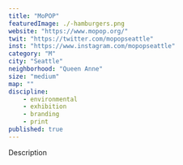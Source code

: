 ```yaml
---
title: "MoPOP"
featuredImage: ./-hamburgers.png
website: "https://www.mopop.org/"
twit: "https://twitter.com/mopopseattle"
inst: "https://www.instagram.com/mopopseattle"
category: "M"
city: "Seattle"
neighborhood: "Queen Anne"
size: "medium"
map: ""
discipline:
    - environmental
    - exhibition
    - branding
    - print
published: true
---
```


Description
